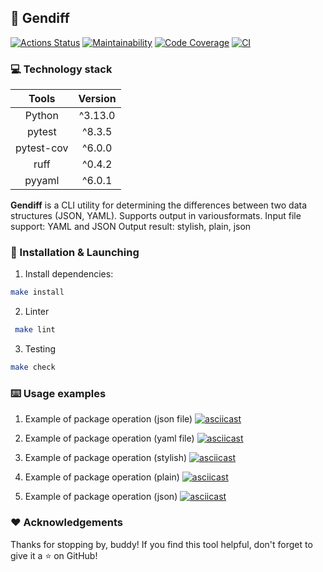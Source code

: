 ## 📁 Gendiff
[![Actions Status](https://github.com/bebcor/python-project-50/actions/workflows/hexlet-check.yml/badge.svg)](https://github.com/bebcor/python-project-50/actions)
[![Maintainability](https://qlty.sh/badges/38b9f699-ca00-4ef2-beca-18bc8571c311/maintainability.svg)](https://qlty.sh/gh/bebcor/projects/python-project-50)
[![Code Coverage](https://qlty.sh/badges/38b9f699-ca00-4ef2-beca-18bc8571c311/test_coverage.svg)](https://qlty.sh/gh/bebcor/projects/python-project-50)
[![CI](https://github.com/bebcor/python-project-50/actions/workflows/pyci.yml/badge.svg)](https://github.com/bebcor/python-project-50/actions)



### 💻 Technology stack
|     Tools      | Version |
|:--------------:|:-------:|
|     Python     | ^3.13.0 |
|     pytest     | ^8.3.5  |
|     pytest-cov | ^6.0.0  |
|     ruff       | ^0.4.2  |
|     pyyaml     | ^6.0.1  |



**Gendiff** is a CLI utility for determining the differences between two data structures (JSON, YAML).  Supports output in variousformats.
Input file support: YAML and JSON
Output result: stylish, plain, json



### 🔄 Installation  & Launching
1. Install dependencies:

```bash
make install
```

2. Linter
   
```bash
 make lint
```

3. Testing

```bash
make check
```

### ⌨️ Usage examples

1. Example of package operation (json file)
[![asciicast](https://asciinema.org/a/TttQJvqMTfhhfqXkqxfK9DoB4.svg)](https://asciinema.org/a/TttQJvqMTfhhfqXkqxfK9DoB4)

2. Example of package operation (yaml file)
[![asciicast](https://asciinema.org/a/n6D7ppTfdBFPFTT95J6OZRLLr.svg)](https://asciinema.org/a/n6D7ppTfdBFPFTT95J6OZRLLr)

3. Example of package operation (stylish)
[![asciicast](https://asciinema.org/a/JExu90EiBiLluYsxgTVe363gn.svg)](https://asciinema.org/a/JExu90EiBiLluYsxgTVe363gn)

4. Example of package operation (plain)
[![asciicast](https://asciinema.org/a/137X6PyjKWgF5BbBHqMeOOJhq.svg)](https://asciinema.org/a/137X6PyjKWgF5BbBHqMeOOJhq)

5.  Example of package operation (json)
[![asciicast](https://asciinema.org/a/beP5dJFB22WSAVdDRwzAhvWIn.svg)](https://asciinema.org/a/beP5dJFB22WSAVdDRwzAhvWIn)



### ❤️ Acknowledgements
Thanks for stopping by, buddy! If you find this tool helpful, don't forget to give it a ⭐ on GitHub!


